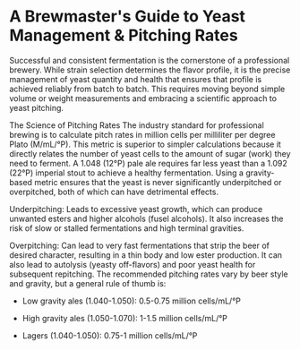 # A Brewmaster's Guide to Yeast Management & Pitching Rates

Successful and consistent fermentation is the cornerstone of a professional brewery. While strain selection determines the flavor profile, it is the precise management of yeast quantity and health that ensures that profile is achieved reliably from batch to batch. This requires moving beyond simple volume or weight measurements and embracing a scientific approach to yeast pitching.

The Science of Pitching Rates
The industry standard for professional brewing is to calculate pitch rates in million cells per milliliter per degree Plato (M/mL/°P). This metric is superior to simpler calculations because it directly relates the number of yeast cells to the amount of sugar (work) they need to ferment. A 1.048 (12°P) pale ale requires far less yeast than a 1.092 (22°P) imperial stout to achieve a healthy fermentation. Using a gravity-based metric ensures that the yeast is never significantly underpitched or overpitched, both of which can have detrimental effects.

Underpitching: Leads to excessive yeast growth, which can produce unwanted esters and higher alcohols (fusel alcohols). It also increases the risk of slow or stalled fermentations and high terminal gravities.

Overpitching: Can lead to very fast fermentations that strip the beer of desired character, resulting in a thin body and low ester production. It can also lead to autolysis (yeasty off-flavors) and poor yeast health for subsequent repitching.
The recommended pitching rates vary by beer style and gravity, but a general rule of thumb is:

- Low gravity ales (1.040-1.050): 0.5-0.75 million cells/mL/°P

- High gravity ales (1.050-1.070): 1-1.5 million cells/mL/°P

- Lagers (1.040-1.050): 0.75-1 million cells/mL/°P
